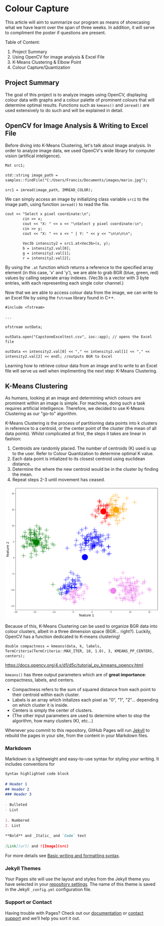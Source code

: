 # Colour Capture 

This article will aim to summarize our program as means of showcasing what we have learnt over the span of three weeks. In addition, it will serve to compliment the poster if questions are present.

Table of Content:

1. Project Summary
2. Using OpenCV for image analysis & Excel File
3. K-Means Clustering & Elbow Point
4. Colour Capture/Quantization



## Project Summary

The goal of this project is to analyze images using OpenCV, displaying colour data with graphs and a colour palette of prominent colours that will determine optimal results. Functions such as `kmeans()` and `imread()` are used extensively to do such and will be explained in detail. 





## OpenCV for Image Analysis & Writing to Excel File
Before diving into K-Means Clustering, let's talk about image analysis. In order to analyze image data, we used OpenCV's wide library for computer vision (artifical inteligence). 

```
Mat src1;
 
std::string image_path = samples::findFile("C:/Users/Francis/Documents/images/mario.jpg");

src1 = imread(image_path, IMREAD_COLOR);
```

We can simply access an image by initializing class variable `src1` to the image path, using function `imread()` to read the file.
```
cout << "Select x pixel coordinate:\n";
        cin >> x;
        cout << "X: " << x << "\nSelect y pixel coordinate:\n";
        cin >> y;
        cout << "X: " << x << " | Y: " << y << "\n\n\n\n";

        Vec3b intensity2 = src1.at<Vec3b>(x, y);
        b = intensity2.val[0];
        g = intensity2.val[1];
        r = intensity2.val[2];

```
By using the `.at` function which returns a reference to the specified array element (in this case, 'x' and 'y'), we are able to grab BGR (blue, green, red) values by calling seperate array indexes. (Vec3b is a vector with 3 byte entries, with each representing each single color channel.)

Now that we are able to access colour data from the image, we can write to an Excel file by using the `fstream` library found in C++.

```
#include <fstream>

...

ofstream outData;

outData.open("CapstoneExceltest.csv", ios::app); // opens the Excel file

outData << intensity2.val[0] << "," << intensity2.val[1] << "," << intensity2.val[2] << endl; //outputs BGR to Excel
```

Learning how to retrieve colour data from an image and to write to an Excel file will serve us well when implimenting the next step: K-Means Clustering.

## K-Means Clustering

As humans, looking at an image and determining which colours are prominent within an image is simple. For machines, doing such a task requires artificial intelligence. Therefore, we decided to use K-Means Clustering as our "go-to" algorithm.

K-Means Clustering is the process of partitioning data points into k clusters in reference to a centroid, or the center point of the cluster (the mean of all data points). Whilst complicated at first, the steps it takes are linear in fashion:

1. Centroids are randomly placed. The number of centroids (K) used is up to the user. Refer to Colour Quantization to determine optimal K value.
2. Each data point is intialized to its closest centroid using euclidean distance.
3. Determine the where the new centroid would be in the cluster by finding the mean.
4. Repeat steps 2-3 until movement has ceased. 


![KMeansClusteringExample](gif.gif)


Because of this, K-Means Clustering can be used to organize BGR data into colour clusters, albeit in a three dimension space (BGR... right?). Luckily, OpenCV has a function dedicated to K-means clustering!

```
double compactness = kmeans(data, k, labels, TermCriteria(TermCriteria::MAX_ITER, 10, 1.0), 3, KMEANS_PP_CENTERS, centers);
```
https://docs.opencv.org/4.x/d1/d5c/tutorial_py_kmeans_opencv.html

`kmeans()` has three output parameters which are of **great importance**: compactness, labels, and centers.

- Compactness refers to the sum of squared distance from each point to their centroid within each cluster. 
- Labels is an array which initalizes each pixel as "0", "1", "2"... depending on which cluster it is inside. 
- Centers is simply the center of clusters. 
- (The other input parameters are used to determine when to stop the algorithm, how many clusters (K), etc...)









Whenever you commit to this repository, GitHub Pages will run [Jekyll](https://jekyllrb.com/) to rebuild the pages in your site, from the content in your Markdown files.

### Markdown

Markdown is a lightweight and easy-to-use syntax for styling your writing. It includes conventions for

```markdown
Syntax highlighted code block

# Header 1
## Header 2
### Header 3

- Bulleted
- List

1. Numbered
2. List

**Bold** and _Italic_ and `Code` text

[Link](url) and ![Image](src)
```

For more details see [Basic writing and formatting syntax](https://docs.github.com/en/github/writing-on-github/getting-started-with-writing-and-formatting-on-github/basic-writing-and-formatting-syntax).

### Jekyll Themes

Your Pages site will use the layout and styles from the Jekyll theme you have selected in your [repository settings](https://github.com/MaestroFries/FinalCapstoneAlpha/settings/pages). The name of this theme is saved in the Jekyll `_config.yml` configuration file.

### Support or Contact

Having trouble with Pages? Check out our [documentation](https://docs.github.com/categories/github-pages-basics/) or [contact support](https://support.github.com/contact) and we’ll help you sort it out.
